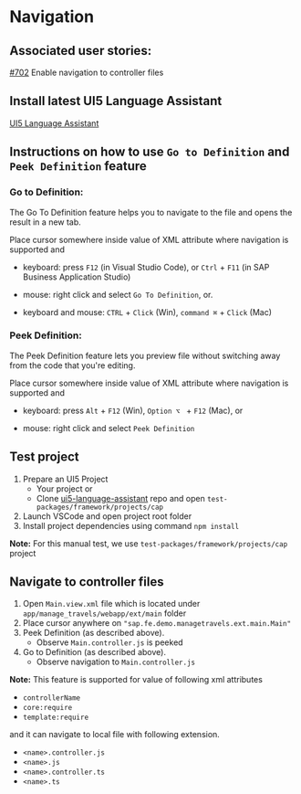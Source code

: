 # Navigation

## Associated user stories:

[#702](https://github.com/SAP/ui5-language-assistant/issues/702) Enable navigation to controller files

## Install latest UI5 Language Assistant

[UI5 Language Assistant](https://marketplace.visualstudio.com/items?itemName=SAPOSS.vscode-ui5-language-assistant)

## Instructions on how to use `Go to Definition` and `Peek Definition` feature

### Go to Definition:

The Go To Definition feature helps you to navigate to the file and opens the result in a new tab.

Place cursor somewhere inside value of XML attribute where navigation is supported and

- keyboard: press `F12` (in Visual Studio Code), or `Ctrl` + `F11` (in SAP Business Application Studio)

- mouse: right click and select `Go To Definition`, or.

- keyboard and mouse: `CTRL` + `Click` (Win), `command ⌘` + `Click` (Mac)

### Peek Definition:

The Peek Definition feature lets you preview file without switching away from the code that you're editing.

Place cursor somewhere inside value of XML attribute where navigation is supported and

- keyboard: press `Alt` + `F12` (Win), `Option ⌥ ` + `F12` (Mac), or

- mouse: right click and select `Peek Definition`

## Test project

1. Prepare an UI5 Project
   - Your project or
   - Clone [ui5-language-assistant](https://github.com/SAP/ui5-language-assistant) repo and open `test-packages/framework/projects/cap`
2. Launch VSCode and open project root folder
3. Install project dependencies using command `npm install`

**Note:** For this manual test, we use `test-packages/framework/projects/cap` project

## Navigate to controller files

1. Open `Main.view.xml` file which is located under `app/manage_travels/webapp/ext/main` folder
2. Place cursor anywhere on `"sap.fe.demo.managetravels.ext.main.Main"`
3. Peek Definition (as described above).
   - Observe `Main.controller.js` is peeked
4. Go to Definition (as described above).
   - Observe navigation to `Main.controller.js`

**Note:**
This feature is supported for value of following xml attributes

- `controllerName`
- `core:require`
- `template:require`

and it can navigate to local file with following extension.

- `<name>.controller.js`
- `<name>.js`
- `<name>.controller.ts`
- `<name>.ts`
